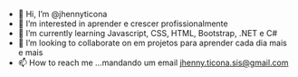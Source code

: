 - 👋 Hi, I’m @jhennyticona
- 👀 I’m interested in  aprender e crescer profissionalmente
- 🌱 I’m currently learning Javascript, CSS, HTML, Bootstrap, .NET e C#
- 💞️ I’m looking to collaborate on  em projetos para aprender cada dia mais e mais
- 📫 How to reach me ...mandando um email jhenny.ticona.sis@gmail.com

<!---
jhennyticona/jhennyticona is a ✨ special ✨ repository because its `README.md` (this file) appears on your GitHub profile.
You can click the Preview link to take a look at your changes.
--->
